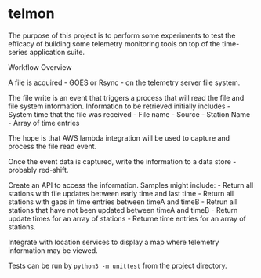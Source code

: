 # telmon
The purpose of this project is to perform some experiments to test the efficacy
of building some telemetry monitoring tools on top of the time-series application suite.

Workflow Overview

A file is acquired - GOES or Rsync - on the telemetry server file system.

The file write is an event that triggers a process that will read the file 
and file system information. Information to be retrieved initially includes
     - System time that the file was received
	 - File name
	 - Source
	 - Station Name
	 - Array of time entries
	 
The hope is that AWS lambda integration will be used to capture and process the file read event.

Once the event data is captured, write the information to a data store - probably red-shift.

Create an API to access the information. Samples might include:
     - Return all stations with file updates between early time and last time
	 - Return all stations with gaps in time entries between timeA and timeB
	 - Retrun all stations that have not been updated between timeA and timeB
	 - Return update times for an array of stations
	 - Returne time entries for an array of stations.
	 
Integrate with location services to display a map where telemetry information may be viewed.

Tests can be run by `python3 -m unittest` from the project directory.
